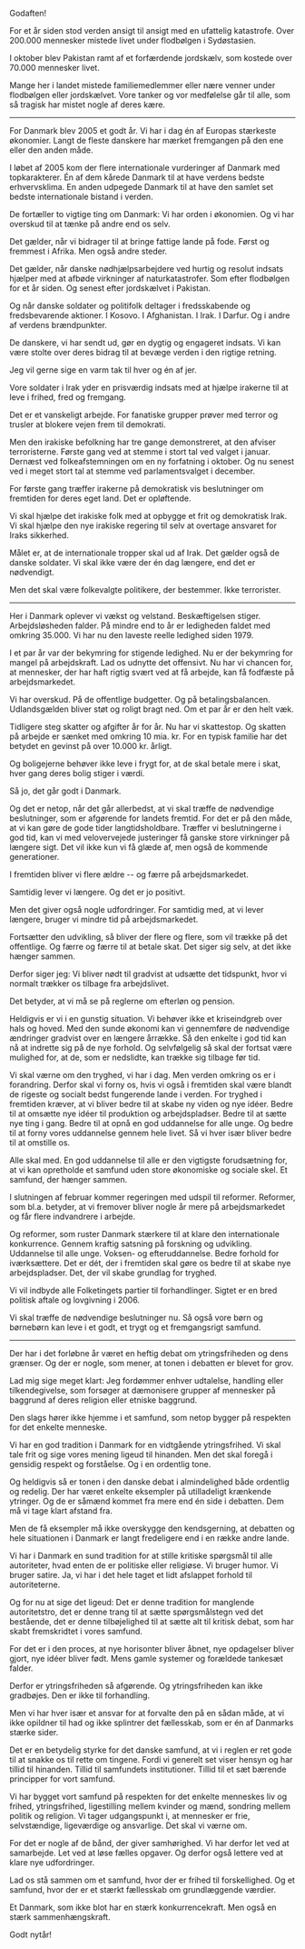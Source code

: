 Godaften!

For et år siden stod verden ansigt til ansigt med en ufattelig katastrofe. Over 200.000 mennesker mistede livet under flodbølgen i Sydøstasien.

I oktober blev Pakistan ramt af et forfærdende jordskælv, som kostede over 70.000 mennesker livet.

Mange her i landet mistede familiemedlemmer eller nære venner under flodbølgen eller jordskælvet. Vore tanker og vor medfølelse går til alle, som så tragisk har mistet nogle af deres kære.

* * *

For Danmark blev 2005 et godt år. Vi har i dag én af Europas stærkeste økonomier. Langt de fleste danskere har mærket fremgangen på den ene eller den anden måde.

I løbet af 2005 kom der flere internationale vurderinger af Danmark med topkarakterer. Én af dem kårede Danmark til at have verdens bedste erhvervsklima. En anden udpegede Danmark til at have den samlet set bedste internationale bistand i verden.

De fortæller to vigtige ting om Danmark: Vi har orden i økonomien. Og vi har overskud til at tænke på andre end os selv.

Det gælder, når vi bidrager til at bringe fattige lande på fode. Først og fremmest i Afrika. Men også andre steder.

Det gælder, når danske nødhjælpsarbejdere ved hurtig og resolut indsats hjælper med at afbøde virkninger af naturkatastrofer. Som efter flodbølgen for et år siden. Og senest efter jordskælvet i Pakistan.

Og når danske soldater og politifolk deltager i fredsskabende og fredsbevarende aktioner. I Kosovo. I Afghanistan. I Irak. I Darfur. Og i andre af verdens brændpunkter.

De danskere, vi har sendt ud, gør en dygtig og engageret indsats. Vi kan være stolte over deres bidrag til at bevæge verden i den rigtige retning.

Jeg vil gerne sige en varm tak til hver og én af jer.

Vore soldater i Irak yder en prisværdig indsats med at hjælpe irakerne til at leve i frihed, fred og fremgang.

Det er et vanskeligt arbejde. For fanatiske grupper prøver med terror og trusler at blokere vejen frem til demokrati.

Men den irakiske befolkning har tre gange demonstreret, at den afviser terroristerne. Første gang ved at stemme i stort tal ved valget i januar. Dernæst ved folkeafstemningen om en ny forfatning i oktober. Og nu senest ved i meget stort tal at stemme ved parlamentsvalget i december.

For første gang træffer irakerne på demokratisk vis beslutninger om fremtiden for deres eget land. Det er opløftende.

Vi skal hjælpe det irakiske folk med at opbygge et frit og demokratisk Irak. Vi skal hjælpe den nye irakiske regering til selv at overtage ansvaret for Iraks sikkerhed.

Målet er, at de internationale tropper skal ud af Irak. Det gælder også de danske soldater. Vi skal ikke være der én dag længere, end det er nødvendigt.

Men det skal være folkevalgte politikere, der bestemmer. Ikke terrorister.

* * *

Her i Danmark oplever vi vækst og velstand. Beskæftigelsen stiger. Arbejdsløsheden falder. På mindre end to år er ledigheden faldet med omkring 35.000. Vi har nu den laveste reelle ledighed siden 1979.

I et par år var der bekymring for stigende ledighed. Nu er der bekymring for mangel på arbejdskraft. Lad os udnytte det offensivt. Nu har vi chancen for, at mennesker, der har haft rigtig svært ved at få arbejde, kan få fodfæste på arbejdsmarkedet.

Vi har overskud. På de offentlige budgetter. Og på betalingsbalancen. Udlandsgælden bliver støt og roligt bragt ned. Om et par år er den helt væk.

Tidligere steg skatter og afgifter år for år. Nu har vi skattestop. Og skatten på arbejde er sænket med omkring 10 mia. kr. For en typisk familie har det betydet en gevinst på over 10.000 kr. årligt.

Og boligejerne behøver ikke leve i frygt for, at de skal betale mere i skat, hver gang deres bolig stiger i værdi.

Så jo, det går godt i Danmark.

Og det er netop, når det går allerbedst, at vi skal træffe de nødvendige beslutninger, som er afgørende for landets fremtid. For det er på den måde, at vi kan gøre de gode tider langtidsholdbare. Træffer vi beslutningerne i god tid, kan vi med velovervejede justeringer få ganske store virkninger på længere sigt. Det vil ikke kun vi få glæde af, men også de kommende generationer.

I fremtiden bliver vi flere ældre -- og færre på arbejdsmarkedet.

Samtidig lever vi længere. Og det er jo positivt.

Men det giver også nogle udfordringer. For samtidig med, at vi lever længere, bruger vi mindre tid på arbejdsmarkedet.

Fortsætter den udvikling, så bliver der flere og flere, som vil trække på det offentlige. Og færre og færre til at betale skat. Det siger sig selv, at det ikke hænger sammen.

Derfor siger jeg: Vi bliver nødt til gradvist at udsætte det tidspunkt, hvor vi normalt trækker os tilbage fra arbejdslivet.

Det betyder, at vi må se på reglerne om efterløn og pension.

Heldigvis er vi i en gunstig situation. Vi behøver ikke et kriseindgreb over hals og hoved. Med den sunde økonomi kan vi gennemføre de nødvendige ændringer gradvist over en længere årrække. Så den enkelte i god tid kan nå at indrette sig på de nye forhold. Og selvfølgelig så skal der fortsat være mulighed for, at de, som er nedslidte, kan trække sig tilbage før tid.

Vi skal værne om den tryghed, vi har i dag. Men verden omkring os er i forandring. Derfor skal vi forny os, hvis vi også i fremtiden skal være blandt de rigeste og socialt bedst fungerende lande i verden. For tryghed i fremtiden kræver, at vi bliver bedre til at skabe ny viden og nye idéer. Bedre til at omsætte nye idéer til produktion og arbejdspladser. Bedre til at sætte nye ting i gang. Bedre til at opnå en god uddannelse for alle unge. Og bedre til at forny vores uddannelse gennem hele livet. Så vi hver især bliver bedre til at omstille os.

Alle skal med. En god uddannelse til alle er den vigtigste forudsætning for, at vi kan opretholde et samfund uden store økonomiske og sociale skel. Et samfund, der hænger sammen.

I slutningen af februar kommer regeringen med udspil til reformer. Reformer, som bl.a. betyder, at vi fremover bliver nogle år mere på arbejdsmarkedet og får flere indvandrere i arbejde.

Og reformer, som ruster Danmark stærkere til at klare den internationale konkurrence. Gennem kraftig satsning på forskning og udvikling. Uddannelse til alle unge. Voksen- og efteruddannelse. Bedre forhold for iværksættere. Det er dét, der i fremtiden skal gøre os bedre til at skabe nye arbejdspladser. Det, der vil skabe grundlag for tryghed.

Vi vil indbyde alle Folketingets partier til forhandlinger. Sigtet er en bred politisk aftale og lovgivning i 2006.

Vi skal træffe de nødvendige beslutninger nu. Så også vore børn og børnebørn kan leve i et godt, et trygt og et fremgangsrigt samfund.

* * *

Der har i det forløbne år været en heftig debat om ytringsfriheden og dens grænser. Og der er nogle, som mener, at tonen i debatten er blevet for grov.

Lad mig sige meget klart: Jeg fordømmer enhver udtalelse, handling eller tilkendegivelse, som forsøger at dæmonisere grupper af mennesker på baggrund af deres religion eller etniske baggrund.

Den slags hører ikke hjemme i et samfund, som netop bygger på respekten for det enkelte menneske.

Vi har en god tradition i Danmark for en vidtgående ytringsfrihed. Vi skal tale frit og sige vores mening ligeud til hinanden. Men det skal foregå i gensidig respekt og forståelse. Og i en ordentlig tone.

Og heldigvis så er tonen i den danske debat i almindelighed både ordentlig og redelig. Der har været enkelte eksempler på utilladeligt krænkende ytringer. Og de er såmænd kommet fra mere end én side i debatten. Dem må vi tage klart afstand fra.

Men de få eksempler må ikke overskygge den kendsgerning, at debatten og hele situationen i Danmark er langt fredeligere end i en række andre lande.

Vi har i Danmark en sund tradition for at stille kritiske spørgsmål til alle autoriteter, hvad enten de er politiske eller religiøse. Vi bruger humor. Vi bruger satire. Ja, vi har i det hele taget et lidt afslappet forhold til autoriteterne.

Og for nu at sige det ligeud: Det er denne tradition for manglende autoritetstro, det er denne trang til at sætte spørgsmålstegn ved det bestående, det er denne tilbøjelighed til at sætte alt til kritisk debat, som har skabt fremskridtet i vores samfund.

For det er i den proces, at nye horisonter bliver åbnet, nye opdagelser bliver gjort, nye idéer bliver født. Mens gamle systemer og forældede tankesæt falder.

Derfor er ytringsfriheden så afgørende. Og ytringsfriheden kan ikke gradbøjes. Den er ikke til forhandling.

Men vi har hver især et ansvar for at forvalte den på en sådan måde, at vi ikke opildner til had og ikke splintrer det fællesskab, som er én af Danmarks stærke sider.

Det er en betydelig styrke for det danske samfund, at vi i reglen er ret gode til at snakke os til rette om tingene. Fordi vi generelt set viser hensyn og har tillid til hinanden. Tillid til samfundets institutioner. Tillid til et sæt bærende principper for vort samfund.

Vi har bygget vort samfund på respekten for det enkelte menneskes liv og frihed, ytringsfrihed, ligestilling mellem kvinder og mænd, sondring mellem politik og religion. Vi tager udgangspunkt i, at mennesker er frie, selvstændige, ligeværdige og ansvarlige. Det skal vi værne om.

For det er nogle af de bånd, der giver samhørighed. Vi har derfor let ved at samarbejde. Let ved at løse fælles opgaver. Og derfor også lettere ved at klare nye udfordringer.

Lad os stå sammen om et samfund, hvor der er frihed til forskellighed. Og et samfund, hvor der er et stærkt fællesskab om grundlæggende værdier.

Et Danmark, som ikke blot har en stærk konkurrencekraft. Men også en stærk sammenhængskraft.

Godt nytår!